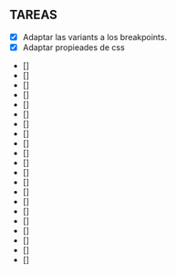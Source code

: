 ## TAREAS

- [x] Adaptar las variants a los breakpoints.
- [x] Adaptar propieades de css
- []  
- [] 
- [] 
- [] 
- [] 
- [] 
- [] 
- [] 
- [] 
- [] 
- [] 
- [] 
- [] 
- [] 
- [] 
- [] 
- [] 
- [] 
- [] 
- [] 
- [] 
